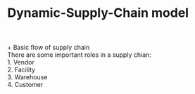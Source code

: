 # Dynamic-Supply-Chain model
</br>
</br>
+ Basic flow of supply chain
</br>
There are some important roles in a supply chian:
</br>
1. Vendor
</br>
2. Facility
</br>
3. Warehouse
</br>
4. Customer
